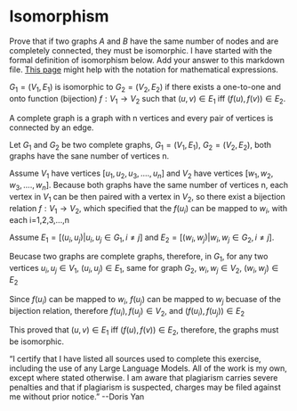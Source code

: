 # Isomorphism

Prove that if two graphs $A$ and $B$ have the same number of nodes and are
completely connected, they must be isomorphic. I have started with the formal
definition of isomorphism below. Add your answer to this markdown file. [This
page](https://docs.github.com/en/get-started/writing-on-github/working-with-advanced-formatting/writing-mathematical-expressions)
might help with the notation for mathematical expressions.

$G_1=(V_1 , E_1)$ is isomorphic to $G_2 = (V_2, E_2)$ if there exists a
one-to-one and onto function (bijection) $f: V_1 \rightarrow V_2$ such that $(u,v)
\in E_1$ iff $(f(u),f(v)) \in E_2$.

A complete graph is a graph with n vertices and every pair of vertices is connected by an edge.

Let $G_1$ and $G_2$ be two complete graphs, $G_1=(V_1 , E_1)$, $G_2 = (V_2, E_2)$, both graphs have the sane number of vertices n.

Assume $V_1$ have vertices $[u_1,u_2,u_3,....,u_n]$ and $V_2$ have vertices $[w_1,w_2,w_3,....,w_n]$. Because both graphs have the same number of vertices n, each vertex in $V_1$ can be then paired with a vertex in $V_2$, so there exist a bijection relation $f: V_1 \rightarrow V_2$, which specified that the $f(u_i)$ can be mapped to $w_i$, with each i=1,2,3,...,n

Assume $E_1=[(u_i,u_j) | u_i,u_j\in G_1,i\not=j]$ and $E_2=[(w_i,w_j) | w_i,w_j\in G_2,i\not=j]$. 

Beucase two graphs are complete graphs, therefore, in $G_1$, for any two vertices $u_i,u_j\in V_1$, $(u_i,u_j)\in E_1$, same for graph $G_2$, $w_i,w_j\in V_2$, $(w_i,w_j)\in E_2$

Since $f(u_i)$ can be mapped to $w_i$, $f(u_j)$ can be mapped to $w_j$ becuase of the bijection relation, therefore $f(u_i),f(u_j)\in V_2$, and $(f(u_i), f(u_j))\in E_2$

This proved that $(u,v)\in E_1$ iff $(f(u),f(v)) \in E_2$, therefore, the graphs must be isomorphic.

“I certify that I have listed all sources used to complete this exercise, including the use of any Large Language Models. All of the work is my own, except where stated otherwise. I am aware that plagiarism carries severe penalties and that if plagiarism is suspected, charges may be filed against me without prior notice.” --Doris Yan

